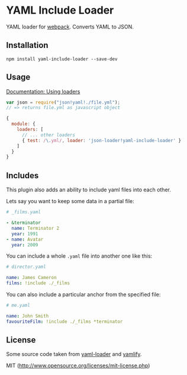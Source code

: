 # YAML Include Loader

YAML loader for [webpack](http://webpack.github.io/). Converts YAML to JSON. 

## Installation

`npm install yaml-include-loader --save-dev`

## Usage

[Documentation: Using loaders](http://webpack.github.io/docs/using-loaders.html)

``` javascript
var json = require("json!yaml!./file.yml");
// => returns file.yml as javascript object
```

``` javascript
{
  module: {
    loaders: [
      // ... other loaders
      { test: /\.yml/, loader: 'json-loader!yaml-include-loader' }
    ]
  }
}
```

## Includes

This plugin also adds an ability to include yaml files into each other.

Lets say you want to keep some data in a partial file:
 
```yaml
# _films.yaml

- &terminator
  name: Terminator 2 
  year: 1991
- name: Avatar
  year: 2009
``` 
 
You can include a whole `.yaml` file into another one like this: 
```yaml
# director.yaml

name: James Cameron 
films: !include ./_films 
```
  
You can also include a particular anchor from the specified file:  

```yaml
# me.yaml

name: John Smith
favouriteFilm: !include ./_films *terminator
```

## License
Some source code taken from [yaml-loader](https://github.com/okonet/yaml-loader) and [yamlify](https://github.com/dmapper/yamlify).

MIT (http://www.opensource.org/licenses/mit-license.php)
